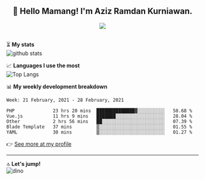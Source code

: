 <h2 align="center">👋 Hello Mamang! I'm Aziz Ramdan Kurniawan.</h2>  
<p align="center">
  <img src="https://komarev.com/ghpvc/?username=azizramdan"> <br><br>
</p>
    
⏳ **My stats**  
![github stats](https://github-readme-stats.vercel.app/api?username=azizramdan&show_icons=true&count_private=true&title_color=000&hide_border=true&hide_title=true)  

📈 **Languages I use the most**  
![Top Langs](https://github-readme-stats.vercel.app/api/top-langs/?username=azizramdan&layout=compact&langs_count=6&hide=tsql&hide_border=true&hide_title=true&exclude_repo=Futsal-Go,Futsal-Go-Admin,Sistem-Informasi-Sensus-Harian-Rawat-Inap)  

📊 **My weekly development breakdown**
<!--START_SECTION:waka-->
```text
Week: 21 February, 2021 - 28 February, 2021

PHP              23 hrs 20 mins  ██████████████▓░░░░░░░░░░   58.68 % 
Vue.js           11 hrs 9 mins   ███████░░░░░░░░░░░░░░░░░░   28.04 % 
Other            2 hrs 56 mins   ██░░░░░░░░░░░░░░░░░░░░░░░   07.39 % 
Blade Template   37 mins         ▒░░░░░░░░░░░░░░░░░░░░░░░░   01.55 % 
YAML             30 mins         ▒░░░░░░░░░░░░░░░░░░░░░░░░   01.27 % 
```
<!--END_SECTION:waka-->
👉 [See more at my profile](https://wakatime.com/@azizramdan)
***
🔝 **Let's jump!**  
![dino](https://raw.githubusercontent.com/azizramdan/azizramdan/master/dino.gif)  
